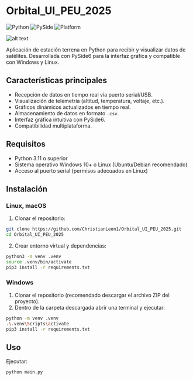 # Orbital_UI_PEU_2025 

![Python](https://img.shields.io/badge/Python-3.11%2B-blue)
![PySide](https://img.shields.io/badge/PySide-6.0-green)
![Platform](https://img.shields.io/badge/Platform-Windows%20%7C%20Linux-orange)

<span>![alt text]()</span> 

Aplicación de estación terrena en Python para recibir y visualizar datos de satélites. Desarrollada con PySide6 para la interfaz gráfica y compatible con Windows y Linux.

## Características principales
- Recepción de datos en tiempo real vía puerto serial/USB.
- Visualización de telemetría (altitud, temperatura, voltaje, etc.).
- Gráficos dinámicos actualizados en tiempo real.
- Almacenamiento de datos en formato `.csv`. 
- Interfaz gráfica intuitiva con PySide6.
- Compatibilidad multiplataforma.

## Requisitos
- Python 3.11 o superior
- Sistema operativo Windows 10+ o Linux (Ubuntu/Debian recomendado)
- Acceso al puerto serial (permisos adecuados en Linux)

## Instalación

### Linux, macOS
1. Clonar el repositorio:
```bash
git clone https://github.com/ChristianLeon1/Orbital_UI_PEU_2025.git 
cd Orbital_UI_PEU_2025 
```

2. Crear entorno virtual y dependencias: 

```bash 
python3 -m venv .venv 
source .venv/bin/activate
pip3 install -r requirements.txt 
```

### Windows 

1. Clonar el repositorio (recomendado descargar el archivo ZIP del proyecto). 
2. Dentro de la carpeta descargada abrir una terminal y ejecutar: 

```bash 
python -m venv .venv 
.\.venv\Scripts\activate 
pip3 install -r requirements.txt 
```

## Uso 

Ejecutar: 

```bash
python main.py
```

<!-- ## Dependencias linux  -->
<!---->
<!---->
<!---->
<!-- opengl mesa-utils -->
